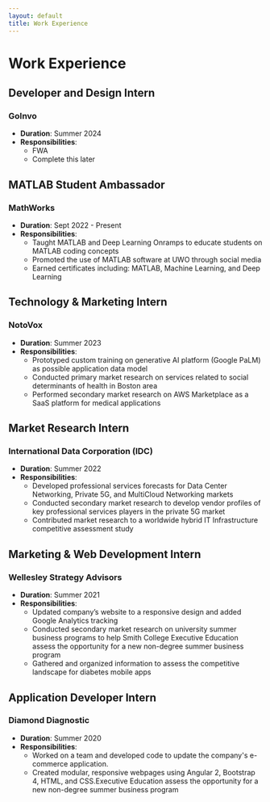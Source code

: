 ```yaml
---
layout: default
title: Work Experience
---
```


# Work Experience

## Developer and Design Intern 
### GoInvo
- **Duration**: Summer 2024
- **Responsibilities**:
  - FWA
  - Complete this later

## MATLAB Student Ambassador
### MathWorks
- **Duration**: Sept 2022 - Present
- **Responsibilities**:
  - Taught MATLAB and Deep Learning Onramps to educate students on MATLAB coding concepts
  - Promoted the use of MATLAB software at UWO through social media
  - Earned certificates including: MATLAB, Machine Learning, and Deep Learning

## Technology & Marketing Intern
### NotoVox
- **Duration**: Summer 2023
- **Responsibilities**:
  - Prototyped custom training on generative AI platform (Google PaLM) as possible application data model
  - Conducted primary market research on services related to social determinants of health in Boston area
  - Performed secondary market research on AWS Marketplace as a SaaS platform for medical applications

## Market Research Intern
### International Data Corporation (IDC)
- **Duration**: Summer 2022
- **Responsibilities**:
  - Developed professional services forecasts for Data Center Networking, Private 5G, and MultiCloud Networking markets
  - Conducted secondary market research to develop vendor profiles of key professional services players in the private 5G market
  - Contributed market research to a worldwide hybrid IT Infrastructure competitive assessment study

## Marketing & Web Development Intern
### Wellesley Strategy Advisors 
- **Duration**: Summer 2021
- **Responsibilities**:
  - Updated company’s website to a responsive design and added Google Analytics tracking
  - Conducted secondary market research on university summer business programs to help Smith College Executive Education assess the opportunity for a new non-degree summer business program 
  - Gathered and organized information to assess the competitive landscape for diabetes mobile apps

## Application Developer Intern 
### Diamond Diagnostic
- **Duration**: Summer 2020
- **Responsibilities**:
  - Worked on a team and developed code to update the company's e-commerce application.
  - Created modular, responsive webpages using Angular 2, Bootstrap 4, HTML, and CSS.Executive Education assess the opportunity for a new non-degree summer business program 
  